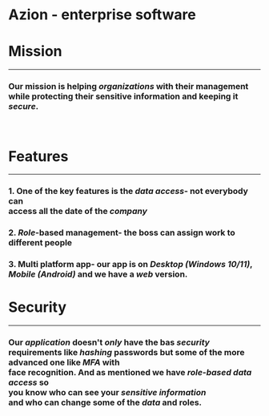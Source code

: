 # Azion - enterprise software 
 
<h1> Mission </h1>
<hr/>

### Our mission is helping *organizations* with their management <br> while protecting their sensitive information and keeping it ***secure***.
<br>

<h1> Features </h1>
<hr/>

### 1. One of the key features is the ***data access***- not everybody can <br> access all the date of the *company*

### 2. *Role*-based management- the boss can assign **work** to different people

### 3. Multi platform app- our app is on *Desktop (Windows 10/11)*, <br> *Mobile (Android)* and we have a *web* version. 

<h1> Security </h1>
<hr/>

### Our *application* doesn't ***only*** have the bas *security* <br>  requirements like *hashing* passwords but some of the more **advanced** one like ***MFA*** with <br> face recognition. And as mentioned we have *role-based data access* so <br> you know who can see your *sensitive **information*** <br> and who can change some of the *data* and roles.         
